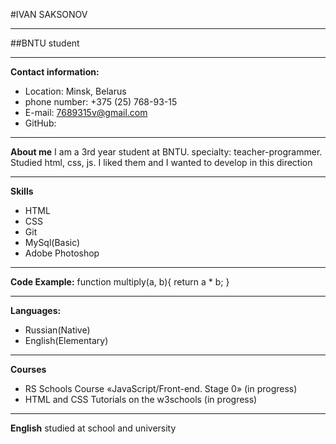 #IVAN SAKSONOV
***
##BNTU student
***
 **Contact information:**
- Location: Minsk, Belarus
- phone number: +375 (25) 768-93-15
- E-mail: 7689315v@gmail.com
- GitHub: 

***
 **About me**
 I am a 3rd year student at BNTU.  specialty: teacher-programmer.  Studied html, css, js.  I liked them and I wanted to develop in this direction
 ***
 **Skills**
 - HTML
 - CSS
 - Git
 - MySql(Basic)
 - Adobe Photoshop
 ***
 **Code Example:**
 function multiply(a, b){
  return a * b;
  }
 ***
 **Languages:**
 - Russian(Native)
 - English(Elementary)
  ***
  **Courses**
  - RS Schools Course «JavaScript/Front-end. Stage 0» (in progress)
  - HTML and CSS Tutorials on the w3schools (in progress)
  ***
  **English**
  studied at school and university 